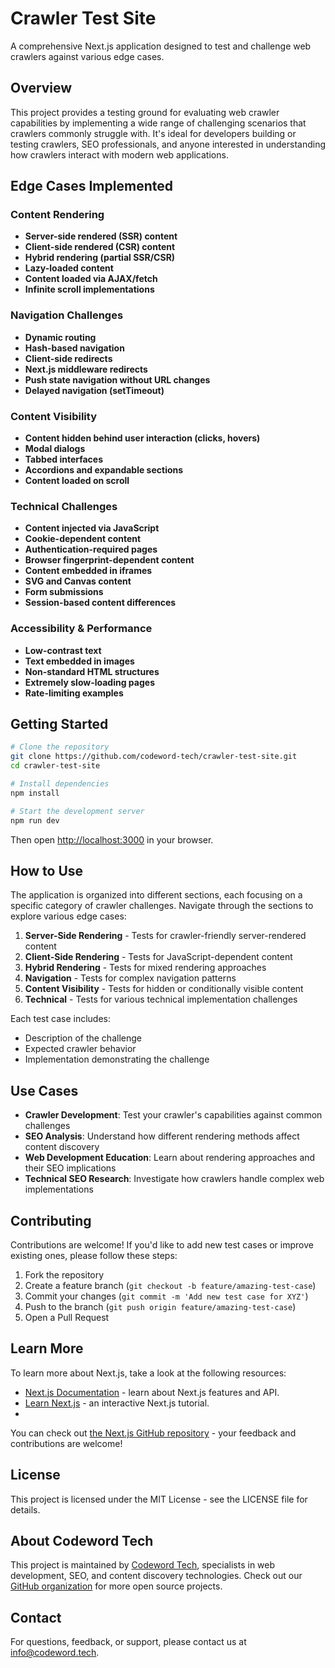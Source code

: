 # Crawler Test Site

A comprehensive Next.js application designed to test and challenge web crawlers against various edge cases.

## Overview

This project provides a testing ground for evaluating web crawler capabilities by implementing a wide range of challenging scenarios that crawlers commonly struggle with. It's ideal for developers building or testing crawlers, SEO professionals, and anyone interested in understanding how crawlers interact with modern web applications.

## Edge Cases Implemented

### Content Rendering

- **Server-side rendered (SSR) content**
- **Client-side rendered (CSR) content**
- **Hybrid rendering (partial SSR/CSR)**
- **Lazy-loaded content**
- **Content loaded via AJAX/fetch**
- **Infinite scroll implementations**

### Navigation Challenges

- **Dynamic routing**
- **Hash-based navigation**
- **Client-side redirects**
- **Next.js middleware redirects**
- **Push state navigation without URL changes**
- **Delayed navigation (setTimeout)**

### Content Visibility

- **Content hidden behind user interaction (clicks, hovers)**
- **Modal dialogs**
- **Tabbed interfaces**
- **Accordions and expandable sections**
- **Content loaded on scroll**

### Technical Challenges

- **Content injected via JavaScript**
- **Cookie-dependent content**
- **Authentication-required pages**
- **Browser fingerprint-dependent content**
- **Content embedded in iframes**
- **SVG and Canvas content**
- **Form submissions**
- **Session-based content differences**

### Accessibility & Performance

- **Low-contrast text**
- **Text embedded in images**
- **Non-standard HTML structures**
- **Extremely slow-loading pages**
- **Rate-limiting examples**

## Getting Started

```bash
# Clone the repository
git clone https://github.com/codeword-tech/crawler-test-site.git
cd crawler-test-site

# Install dependencies
npm install

# Start the development server
npm run dev
```

Then open <http://localhost:3000> in your browser.

## How to Use

The application is organized into different sections, each focusing on a specific category of crawler challenges. Navigate through the sections to explore various edge cases:

1. **Server-Side Rendering** - Tests for crawler-friendly server-rendered content
2. **Client-Side Rendering** - Tests for JavaScript-dependent content
3. **Hybrid Rendering** - Tests for mixed rendering approaches
4. **Navigation** - Tests for complex navigation patterns
5. **Content Visibility** - Tests for hidden or conditionally visible content
6. **Technical** - Tests for various technical implementation challenges

Each test case includes:

- Description of the challenge
- Expected crawler behavior
- Implementation demonstrating the challenge

## Use Cases

- **Crawler Development**: Test your crawler's capabilities against common challenges
- **SEO Analysis**: Understand how different rendering methods affect content discovery
- **Web Development Education**: Learn about rendering approaches and their SEO implications
- **Technical SEO Research**: Investigate how crawlers handle complex web implementations

## Contributing

Contributions are welcome! If you'd like to add new test cases or improve existing ones, please follow these steps:

1. Fork the repository
2. Create a feature branch (`git checkout -b feature/amazing-test-case`)
3. Commit your changes (`git commit -m 'Add new test case for XYZ'`)
4. Push to the branch (`git push origin feature/amazing-test-case`)
5. Open a Pull Request

## Learn More

To learn more about Next.js, take a look at the following resources:

- [Next.js Documentation](https://nextjs.org/docs) - learn about Next.js features and API.
- [Learn Next.js](https://nextjs.org/learn) - an interactive Next.js tutorial.
-

You can check out [the Next.js GitHub repository](https://github.com/vercel/next.js) - your feedback and contributions are welcome!

## License

This project is licensed under the MIT License - see the LICENSE file for details.

## About Codeword Tech

This project is maintained by [Codeword Tech](https://codeword.tech), specialists in web development, SEO, and content discovery technologies. Check out our [GitHub organization](https://github.com/codeword-techorganization) for more open source projects.

## Contact

For questions, feedback, or support, please contact us at [info@codeword.tech](mailto:info@codeword.tech).
